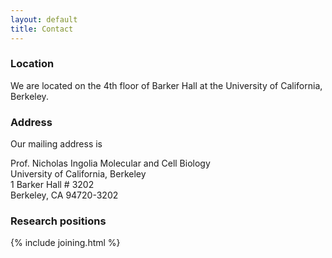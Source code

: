 ```yaml
---
layout: default
title: Contact
---
```


### Location

We are located on the 4th floor of Barker Hall at the University of California, Berkeley.

### Address

Our mailing address is

Prof. Nicholas Ingolia
Molecular and Cell Biology<br>
University of California, Berkeley<br>
1 Barker Hall # 3202<br>
Berkeley, CA 94720-3202

### Research positions

{% include joining.html %}